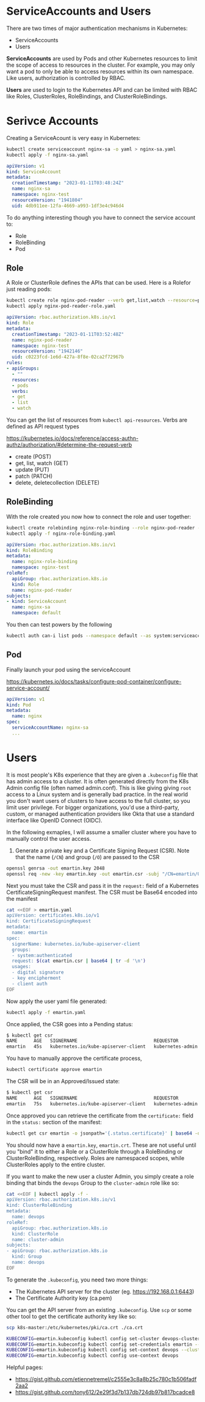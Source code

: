 # ServiceAccounts and Users

There are two times of major authentication mechanisms in Kubernetes:

- ServiceAccounts
- Users

**ServiceAccounts** are used by Pods and other Kubernetes resources to limit the scope of access to resources in the cluster. For example, you may only want a pod to only be able to access resources within its own namespace. Like users, authorization is controlled by RBAC.

**Users** are used to login to the Kubernetes API and can be limited with RBAC like Roles, ClusterRoles, RoleBindings, and ClusterRoleBindings.

# Serivce Accounts

Creating a ServiceAcount is very easy in Kubernetes:

```sh
kubectl create serviceaccount nginx-sa -o yaml > nginx-sa.yaml
kubectl apply -f nginx-sa.yaml
```

```yaml
apiVersion: v1
kind: ServiceAccount
metadata:
  creationTimestamp: "2023-01-11T03:48:24Z"
  name: nginx-sa
  namespace: nginx-test
  resourceVersion: "1941804"
  uid: 4db911ee-12fa-4669-a993-1df3e4c946d4
```

To do anything interesting though you have to connect the service account to:

- Role
- RoleBinding
- Pod

## Role

A Role or ClusterRole defines the APIs that can be used. Here is a Rolefor just reading pods:

```sh
kubectl create role nginx-pod-reader --verb get,list,watch --resource=pods -o yaml > nginx-pod-reader-role.yaml
kubectl apply nginx-pod-reader-role.yaml
```

```yaml
apiVersion: rbac.authorization.k8s.io/v1
kind: Role
metadata:
  creationTimestamp: "2023-01-11T03:52:48Z"
  name: nginx-pod-reader
  namespace: nginx-test
  resourceVersion: "1942146"
  uid: c0223fcd-1e6d-427a-8f8e-02ca2f72967b
rules:
- apiGroups:
  - ""
  resources:
  - pods
  verbs:
  - get
  - list
  - watch
```

You can get the list of resources from `kubectl api-resources`. Verbs are defined as API request types

https://kubernetes.io/docs/reference/access-authn-authz/authorization/#determine-the-request-verb

- create (POST)
- get, list, watch (GET)
- update (PUT)
- patch (PATCH)
- delete, deletecollection (DELETE)

## RoleBinding

With the role created you now how to connect the role and user together:

```sh
kubectl create rolebinding nginx-role-binding --role nginx-pod-reader --serviceaccount default:nginx-sa -o yaml > nginx-role-binding.yaml
kubectl apply -f nginx-role-binding.yaml
```

```yaml
apiVersion: rbac.authorization.k8s.io/v1
kind: RoleBinding
metadata:
  name: nginx-role-binding
  namespace: nginx-test
roleRef:
  apiGroup: rbac.authorization.k8s.io
  kind: Role
  name: nginx-pod-reader
subjects:
- kind: ServiceAccount
  name: nginx-sa
  namespace: default
```

You then can test powers by the following

```sh
kubectl auth can-i list pods --namespace default --as system:serviceaccount:default:nginx-sa
```


## Pod

Finally launch your pod using the serviceAccount

https://kubernetes.io/docs/tasks/configure-pod-container/configure-service-account/

```yaml
apiVersion: v1
kind: Pod
metadata:
  name: nginx
spec:
  serviceAccountName: nginx-sa
  ...
```

# Users

It is most people's K8s experience that they are given a `.kubeconfig` file that has admin access to a cluster. It is often generated directly from the K8s Admin config file (often named admin.conf). This is like giving giving `root` access to a Linux system and is generally bad practice. In the real world you don't want users of clusters to have access to the full cluster, so you limit user privilege. For bigger organizations, you'd use a third-party, custom, or managed authentication providers like Okta that use a standard interface like OpenID Connect (OIDC). 

In the following exmaples, I will assume a smaller cluster where you have to manually control the user access.

1. Generate a private key and a Certificate Signing Request (CSR). Note that the name (`/CN`) and group (`/O`) are passed to the CSR

```sh
openssl genrsa -out emartin.key 2048
openssl req -new -key emartin.key -out emartin.csr -subj "/CN=emartin/O=devops"
```

Next you must take the CSR and pass it in the `request:` field of a Kubernetes CertificateSigningRequest manifest. The CSR must be Base64 encoded into the manifest

```sh
cat <<EOF > emartin.yaml
apiVersion: certificates.k8s.io/v1
kind: CertificateSigningRequest
metadata:
  name: emartin
spec:
  signerName: kubernetes.io/kube-apiserver-client
  groups:
  - system:authenticated
  request: $(cat emartin.csr | base64 | tr -d '\n')
  usages:
  - digital signature
  - key encipherment
  - client auth
EOF
```

Now apply the user yaml file generated:

```sh
kubectl apply -f emartin.yaml
```

Once applied, the CSR goes into a Pending status:

```sh
$ kubectl get csr              
NAME      AGE   SIGNERNAME                            REQUESTOR          REQUESTEDDURATION   CONDITION
emartin   45s   kubernetes.io/kube-apiserver-client   kubernetes-admin   <none>              Pending
```

You have to manually approve the certificate process, 

```sh
kubectl certificate approve emartin
```

The CSR will be in an Approved/Issued state:

```sh
$ kubectl get csr                    
NAME      AGE   SIGNERNAME                            REQUESTOR          REQUESTEDDURATION   CONDITION
emartin   75s   kubernetes.io/kube-apiserver-client   kubernetes-admin   <none>              Approved,Issued
```

Once approved you can retrieve the certificate from the `certificate:` field in the `status:` section of the manifest:

```sh
kubectl get csr emartin -o jsonpath='{.status.certificate}' | base64 -d > emartin.crt
```

You should now have a `emartin.key`, `emartin.crt`. These are not useful until you "bind" it to either a Role or a ClusterRole through a RoleBinding or ClusterRoleBinding, respectively. Roles are namespaced scopes, while ClusterRoles apply to the entire cluster.

If you want to make the new user a cluster Admin, you simply create a role binding that binds the `devops` Group to the `cluster-admin` role like so:

```sh
cat <<EOF | kubectl apply -f -
apiVersion: rbac.authorization.k8s.io/v1
kind: ClusterRoleBinding
metadata:
  name: devops
roleRef:
  apiGroup: rbac.authorization.k8s.io
  kind: ClusterRole
  name: cluster-admin
subjects:
- apiGroup: rbac.authorization.k8s.io
  kind: Group
  name: devops
EOF
```

To generate the `.kubeconfig`, you need two more things:

- The Kubernetes API server for the cluster (eg. https://192.168.0.1:6443)
- The Certificate Authority key (ca.pem)

You can get the API server from an existing `.kubeconfig`. Use `scp` or some other tool to get the certificate authority key like so:

```sh
scp k8s-master:/etc/kubernetes/pki/ca.crt ./ca.crt
```

```sh
KUBECONFIG=emartin.kubeconfig kubectl config set-cluster devops-cluster --server=https://k8s-master:6443 --certificate-authority=ca.crt --embed-certs=true
KUBECONFIG=emartin.kubeconfig kubectl config set-credentials emartin --client-certificate=emartin.crt --client-key=emartin.key --embed-certs=true
KUBECONFIG=emartin.kubeconfig kubectl config set-context devops --cluster=devops-cluster --namespace=default --user=emartin
KUBECONFIG=emartin.kubeconfig kubectl config use-context devops
```

Helpful pages:
- https://gist.github.com/etiennetremel/c2555e3c8a8b25c780c1b506fadf2aa2
- https://gist.github.com/tony612/2e29f3d7b137db724db97b817bcadce8
